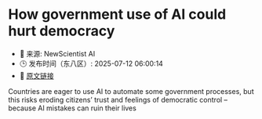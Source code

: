 # How government use of AI could hurt democracy
- 📅 来源: NewScientist AI
- 🕒 发布时间（东八区）: 2025-07-12 06:00:14
- 🔗 [原文链接](https://www.newscientist.com/article/2488095-how-government-use-of-ai-could-hurt-democracy/?utm_campaign=RSS%7CNSNS&utm_source=NSNS&utm_medium=RSS&utm_content=artificial-intelligence)

Countries are eager to use AI to automate some government processes, but this risks eroding citizens’ trust and feelings of democratic control – because AI mistakes can ruin their lives